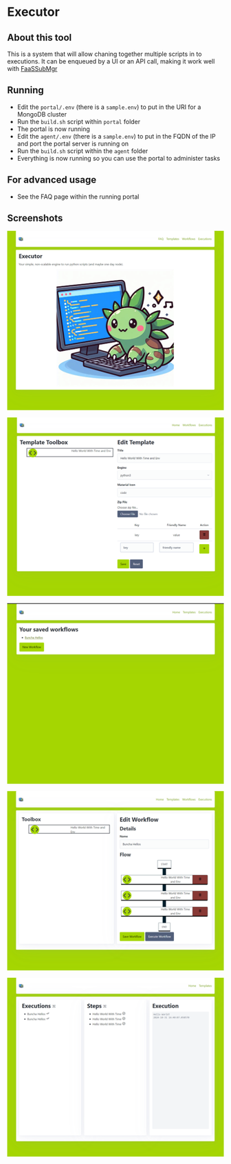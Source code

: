 # Executor

## About this tool
This is a system that will allow chaning together multiple scripts in to executions. It can be enqueued by a UI or an API call, making it work well with [FaaSSubMgr](https://github.com/graboskyc/FaaSSubMgr)

## Running
* Edit the `portal/.env` (there is a `sample.env`) to put in the URI for a MongoDB cluster
* Run the `build.sh` script within `portal` folder
* The portal is now running
* Edit the `agent/.env` (there is a `sample.env`) to put in the FQDN of the IP and port the portal server is running on
* Run the `build.sh` script within the `agent` folder
* Everything is now running so you can use the portal to administer tasks

## For advanced usage
* See the FAQ page within the running portal

## Screenshots

![](screenshots/ss01.png)

![](screenshots/ss02.png)

![](screenshots/ss03.png)

![](screenshots/ss05.png)

![](screenshots/ss04.png)